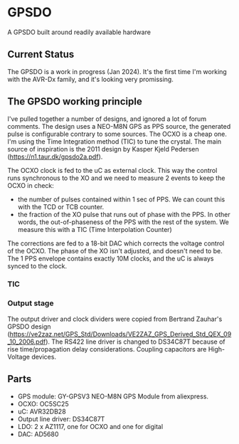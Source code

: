 # GPSDO
A GPSDO built around readily available hardware

## Current Status
The GPSDO is a work in progress (Jan 2024). It's the first time I'm working with the AVR-Dx family, and it's looking very promissing.
	
## The GPSDO working principle
I've pulled together a number of designs, and ignored a lot of forum comments. The design uses a NEO-M8N GPS as PPS source, the generated pulse is configurable contrary to some sources. The OCXO is a cheap one. I'm using the Time Integration method (TIC) to tune the crystal. The main source of inspiration is the 2011 design by Kasper Kjeld Pedersen (https://n1.taur.dk/gpsdo2a.pdf).

The OCXO clock is fed to the uC as external clock. This way the control runs synchronous to the XO and we need to measure 2 events to keep the OCXO in check:
- the number of pulses contained within 1 sec of PPS. We can count this with the TCD or TCB counter.
- the fraction of the XO pulse that runs out of phase with the PPS. In other words, the out-of-phaseness of the PPS with the rest of the system. We measure this with a TIC (Time Interpolation Counter)

The corrections are fed to a 18-bit DAC which corrects the voltage control of the OCXO. The phase of the XO isn't adjusted, and doesn't need to be. The 1 PPS envelope contains exactly 10M clocks, and the uC is always synced to the clock.

### TIC

### Output stage
The output driver and clock dividers were copied from Bertrand Zauhar's GPSDO design (https://ve2zaz.net/GPS_Std/Downloads/VE2ZAZ_GPS_Derived_Std_QEX_09_10_2006.pdf). The RS422 line driver is changed to DS34C87T because of rise time/propagation delay considerations. Coupling capacitors are High-Voltage devices.

## Parts
- GPS module: GY-GPSV3 NEO-M8N GPS Module from aliexpress.
- OCXO: OC5SC25
- uC: AVR32DB28
- Output line driver: DS34C87T
- LDO: 2 x AZ1117, one for OCXO and one for digital
- DAC: AD5680
